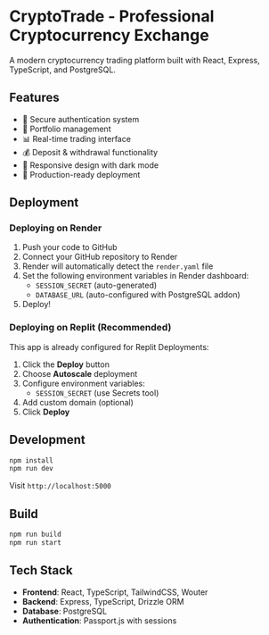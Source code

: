 
# CryptoTrade - Professional Cryptocurrency Exchange

A modern cryptocurrency trading platform built with React, Express, TypeScript, and PostgreSQL.

## Features

- 🔐 Secure authentication system
- 💼 Portfolio management
- 📊 Real-time trading interface
- 💰 Deposit & withdrawal functionality
- 📱 Responsive design with dark mode
- 🚀 Production-ready deployment

## Deployment

### Deploying on Render

1. Push your code to GitHub
2. Connect your GitHub repository to Render
3. Render will automatically detect the `render.yaml` file
4. Set the following environment variables in Render dashboard:
   - `SESSION_SECRET` (auto-generated)
   - `DATABASE_URL` (auto-configured with PostgreSQL addon)
5. Deploy!

### Deploying on Replit (Recommended)

This app is already configured for Replit Deployments:

1. Click the **Deploy** button
2. Choose **Autoscale** deployment
3. Configure environment variables:
   - `SESSION_SECRET` (use Secrets tool)
4. Add custom domain (optional)
5. Click **Deploy**

## Development

```bash
npm install
npm run dev
```

Visit `http://localhost:5000`

## Build

```bash
npm run build
npm run start
```

## Tech Stack

- **Frontend**: React, TypeScript, TailwindCSS, Wouter
- **Backend**: Express, TypeScript, Drizzle ORM
- **Database**: PostgreSQL
- **Authentication**: Passport.js with sessions

